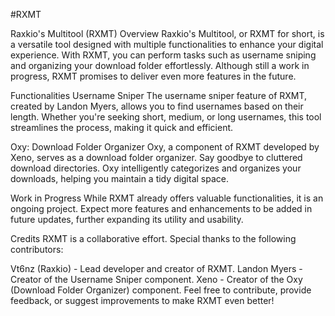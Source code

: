 #RXMT

Raxkio's Multitool (RXMT)
Overview
Raxkio's Multitool, or RXMT for short, is a versatile tool designed with multiple functionalities to enhance your digital experience. With RXMT, you can perform tasks such as username sniping and organizing your download folder effortlessly. Although still a work in progress, RXMT promises to deliver even more features in the future.

Functionalities
Username Sniper
The username sniper feature of RXMT, created by Landon Myers, allows you to find usernames based on their length. Whether you're seeking short, medium, or long usernames, this tool streamlines the process, making it quick and efficient.

Oxy: Download Folder Organizer
Oxy, a component of RXMT developed by Xeno, serves as a download folder organizer. Say goodbye to cluttered download directories. Oxy intelligently categorizes and organizes your downloads, helping you maintain a tidy digital space.

Work in Progress
While RXMT already offers valuable functionalities, it is an ongoing project. Expect more features and enhancements to be added in future updates, further expanding its utility and usability.

Credits
RXMT is a collaborative effort. Special thanks to the following contributors:

Vt6nz (Raxkio) - Lead developer and creator of RXMT.
Landon Myers - Creator of the Username Sniper component.
Xeno - Creator of the Oxy (Download Folder Organizer) component.
Feel free to contribute, provide feedback, or suggest improvements to make RXMT even better!



